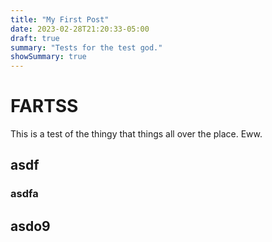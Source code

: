 ```yaml
---
title: "My First Post"
date: 2023-02-28T21:20:33-05:00
draft: true
summary: "Tests for the test god."
showSummary: true
---
```


# FARTSS

This is a test of the thingy that things all over the place. Eww.

## asdf

### asdfa

## asdo9